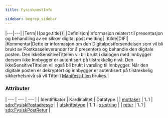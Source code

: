 ```yaml
---
title: FysiskpostInfo  

sidebar: begrep_sidebar
---
```


|---|---|
|Term|{{page.title}}|
|Definisjon|Informasjon relatert til presentasjon og behandling av en sikker digital post melding|
|Kilde|DIFI|
|Kommentar|Dette er informasjon om den Digitalpostforsendelsen som vil bli brukt av Postkasseleverandør for å presentere og behandle den digitale posten. Den ikkeSensitiveTittelen vil bli brukt i dialogen med Innbygger dersom ikke Innbygger er autentisert på tilstrekkelig nivå. Den ikkeSensitiveTittelen vil også bli brukt i varsling til Innbygger. Når den digitale posten er dekryptert og innbygger er autentisert på tilstrekkelig sikkerhetsnivå så vil Tittel i [Manifest-filen]({{site.baseurl}}/docs/resources/begrep/sikkerDigitalPost/forretningslag/Dokumentpakke/Manifest) brukes.|

### Attributer

| --- | --- | --- |
| Identifikator                           | Kardinalitet | Datatype                                              |
| [mottaker]({{site.baseurl}}/docs/resources/begrep/sikkerDigitalPost/begrep/FysiskPostadresse)           | 1..1         | [sdp:FysiskPostadresse]({{site.baseurl}}/docs/resources/begrep/sikkerDigitalPost/begrep/FysiskPostadresse)            |
| [utskriftstype]({{site.baseurl}}/docs/resources/begrep/sikkerDigitalPost/begrep/utskriftstype)        | 1..1         | [xs:string](http://www.w3.org/TR/xmlschema-2/#string) |
| [retur]({{site.baseurl}}/docs/resources/begrep/sikkerDigitalPost/begrep/FysiskPostRetur)                | 1..1         | [sdp:FysiskPostRetur]({{site.baseurl}}/docs/resources/begrep/sikkerDigitalPost/begrep/FysiskPostRetur)                |
